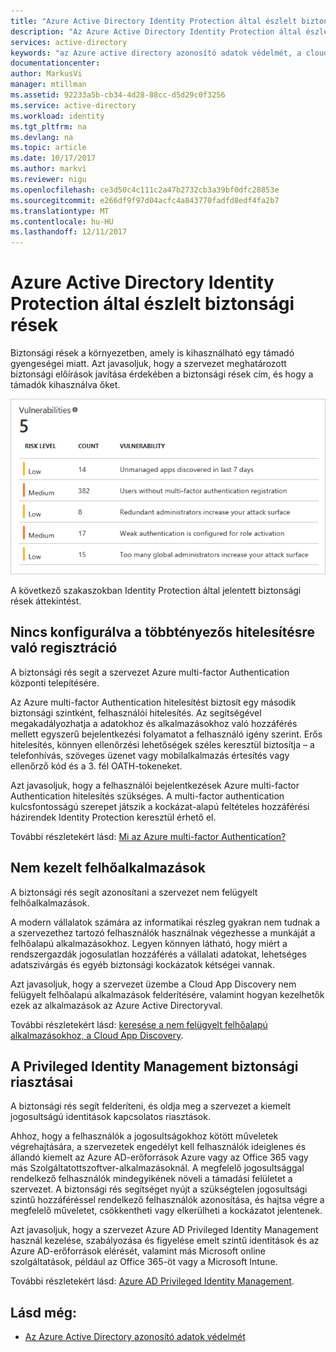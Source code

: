 ```yaml
---
title: "Azure Active Directory Identity Protection által észlelt biztonsági rések |} Microsoft Docs"
description: "Az Azure Active Directory Identity Protection által észlelt biztonsági rések áttekintése."
services: active-directory
keywords: "az Azure active directory azonosító adatok védelmét, a cloud app discovery, alkalmazások, biztonság, kockázat, kockázati szint, biztonsági rés, biztonsági házirend kezelése"
documentationcenter: 
author: MarkusVi
manager: mtillman
ms.assetid: 92233a5b-cb34-4d28-88cc-d5d29c0f3256
ms.service: active-directory
ms.workload: identity
ms.tgt_pltfrm: na
ms.devlang: na
ms.topic: article
ms.date: 10/17/2017
ms.author: markvi
ms.reviewer: nigu
ms.openlocfilehash: ce3d50c4c111c2a47b2732cb3a39bf0dfc28853e
ms.sourcegitcommit: e266df9f97d04acfc4a843770fadfd8edf4fa2b7
ms.translationtype: MT
ms.contentlocale: hu-HU
ms.lasthandoff: 12/11/2017
---
```

# <a name="vulnerabilities-detected-by-azure-active-directory-identity-protection"></a>Azure Active Directory Identity Protection által észlelt biztonsági rések
Biztonsági rések a környezetben, amely is kihasználható egy támadó gyengeségei miatt. Azt javasoljuk, hogy a szervezet meghatározott biztonsági előírások javítása érdekében a biztonsági rések cím, és hogy a támadók kihasználva őket.


![biztonsági rések](./media/active-directory-identityprotection-vulnerabilities/101.png "biztonsági réseket")



A következő szakaszokban Identity Protection által jelentett biztonsági rések áttekintést.

## <a name="multi-factor-authentication-registration-not-configured"></a>Nincs konfigurálva a többtényezős hitelesítésre való regisztráció
A biztonsági rés segít a szervezet Azure multi-factor Authentication központi telepítésére. 

Az Azure multi-factor Authentication hitelesítést biztosít egy második biztonsági szintként, felhasználói hitelesítés. Az segítségével megakadályozhatja a adatokhoz és alkalmazásokhoz való hozzáférés mellett egyszerű bejelentkezési folyamatot a felhasználó igény szerint. Erős hitelesítés, könnyen ellenőrzési lehetőségek széles keresztül biztosítja – a telefonhívás, szöveges üzenet vagy mobilalkalmazás értesítés vagy ellenőrző kód és a 3. fél OATH-tokeneket.

Azt javasoljuk, hogy a felhasználói bejelentkezések Azure multi-factor Authentication hitelesítés szükséges. A multi-factor authentication kulcsfontosságú szerepet játszik a kockázat-alapú feltételes hozzáférési házirendek Identity Protection keresztül érhető el.

További részletekért lásd: [Mi az Azure multi-factor Authentication?](../multi-factor-authentication/multi-factor-authentication.md)

## <a name="unmanaged-cloud-apps"></a>Nem kezelt felhőalkalmazások
A biztonsági rés segít azonosítani a szervezet nem felügyelt felhőalkalmazások.

A modern vállalatok számára az informatikai részleg gyakran nem tudnak a a szervezethez tartozó felhasználók használnak végezhesse a munkáját a felhőalapú alkalmazásokhoz. Legyen könnyen látható, hogy miért a rendszergazdák jogosulatlan hozzáférés a vállalati adatokat, lehetséges adatszivárgás és egyéb biztonsági kockázatok kétségei vannak. 

Azt javasoljuk, hogy a szervezet üzembe a Cloud App Discovery nem felügyelt felhőalapú alkalmazások felderítésére, valamint hogyan kezelhetők ezek az alkalmazások az Azure Active Directoryval.

További részletekért lásd: [keresése a nem felügyelt felhőalapú alkalmazásokhoz, a Cloud App Discovery](active-directory-cloudappdiscovery-whatis.md).

## <a name="security-alerts-from-privileged-identity-management"></a>A Privileged Identity Management biztonsági riasztásai
A biztonsági rés segít felderíteni, és oldja meg a szervezet a kiemelt jogosultságú identitások kapcsolatos riasztások.  

Ahhoz, hogy a felhasználók a jogosultságokhoz kötött műveletek végrehajtására, a szervezetek engedélyt kell felhasználók ideiglenes és állandó kiemelt az Azure AD-erőforrások Azure vagy az Office 365 vagy más Szolgáltatottszoftver-alkalmazásoknál. A megfelelő jogosultsággal rendelkező felhasználók mindegyikének növeli a támadási felületet a szervezet. A biztonsági rés segítséget nyújt a szükségtelen jogosultsági szintű hozzáféréssel rendelkező felhasználók azonosítása, és hajtsa végre a megfelelő műveletet, csökkentheti vagy elkerülheti a kockázatot jelentenek. 

Azt javasoljuk, hogy a szervezet Azure AD Privileged Identity Management használ kezelése, szabályozása és figyelése emelt szintű identitások és az Azure AD-erőforrások elérését, valamint más Microsoft online szolgáltatások, például az Office 365-öt vagy a Microsoft Intune.

További részletekért lásd: [Azure AD Privileged Identity Management](active-directory-privileged-identity-management-configure.md). 

## <a name="see-also"></a>Lásd még:
* [Az Azure Active Directory azonosító adatok védelmét](active-directory-identityprotection.md)

